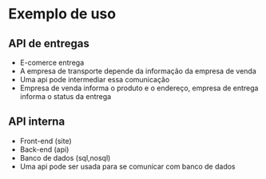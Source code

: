 # Exemplo de uso
## API de entregas

* E-comerce entrega
* A empresa de transporte depende da informação da empresa de venda
* Uma api pode intermediar essa comunicação
* Empresa de venda informa o produto e o endereço, empresa de entrega informa o status da entrega
 
 ## API interna

* Front-end (site)
* Back-end (api)
* Banco de dados (sql,nosql)
* Uma api pode ser usada para se comunicar com banco de dados